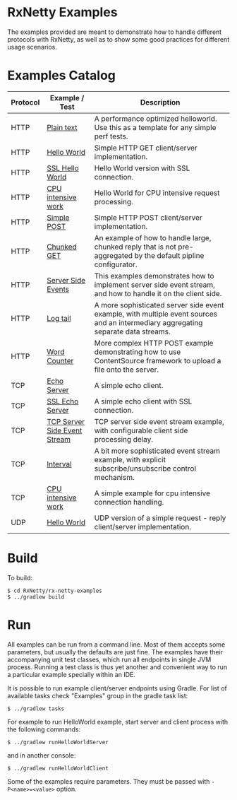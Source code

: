 RxNetty Examples
================

The examples provided are meant to demonstrate how to handle different protocols with RxNetty, as well as to
show some good practices for different usage scenarios.

Examples Catalog
================

Protocol | Example / Test | Description
---------|---------|------------
HTTP | [Plain text](src/main/java/io/reactivex/netty/examples/http/plaintext)              | A performance optimized helloworld. Use this as a template for any simple perf tests.
HTTP | [Hello World](src/main/java/io/reactivex/netty/examples/http/helloworld)            | Simple HTTP GET client/server implementation.
HTTP | [SSL Hello World](src/main/java/io/reactivex/netty/examples/http/ssl)               | Hello World version with SSL connection.
HTTP | [CPU intensive work](src/main/java/io/reactivex/netty/examples/http/cpuintensive)   | Hello World for CPU intensive request processing.
HTTP | [Simple POST](src/main/java/io/reactivex/netty/examples/http/post)                  | Simple HTTP POST client/server implementation.
HTTP | [Chunked GET](src/main/java/io/reactivex/netty/examples/http/chunk)                 | An example of how to handle large, chunked reply that is not pre-aggregated by the default pipline configurator.
HTTP | [Server Side Events](src/main/java/io/reactivex/netty/examples/http/sse)            | This examples demonstrates how to implement server side event stream, and how to handle it on the client side.
HTTP | [Log tail](src/main/java/io/reactivex/netty/examples/http/logtail)                  | A more sophisticated server side event example, with multiple event sources and an intermediary aggregating separate data streams.
HTTP | [Word Counter](src/main/java/io/reactivex/netty/examples/http/wordcounter)          | More complex HTTP POST example demonstrating how to use ContentSource framework  to upload a file onto the server.
TCP  | [Echo Server](src/main/java/io/reactivex/netty/examples/tcp/echo)                   | A simple echo client.
TCP  | [SSL Echo Server](src/main/java/io/reactivex/netty/examples/tcp/ssl)                | A simple echo client with SSL connection.
TCP  | [TCP Server Side Event Stream](src/main/java/io/reactivex/netty/examples/tcp/event) | TCP server side event stream example, with configurable client side processing delay.
TCP  | [Interval](src/main/java/io/reactivex/netty/examples/tcp/interval)                  | A bit more sophisticated event stream example, with explicit subscribe/unsubscribe control mechanism.
TCP  | [CPU intensive work](src/main/java/io/reactivex/netty/examples/tcp/cpuintensive)    | A simple example for cpu intensive connection handling.
UDP  | [Hello World](src/main/java/io/reactivex/netty/examples/udp)                        | UDP version of a simple request - reply client/server implementation.

Build
=====

To build:

```
$ cd RxNetty/rx-netty-examples
$ ../gradlew build
```

Run
===

All examples can be run from a command line. Most of them accepts some parameters, but usually the defaults are just
fine. The examples have their accompanying unit test classes, which run all endpoints in single JVM process.
Running a test class is thus yet another and convenient way to run a particular example specially within an IDE.
 

It is possible to run example client/server endpoints using Gradle. For list of available tasks check "Examples" group
in the gradle task list:

```
$ ../gradlew tasks
```

For example to run HelloWorld example, start server and client process with the following commands:

```
$ ../gradlew runHelloWorldServer
```

and in another console:

```
$ ../gradlew runHelloWorldClient
```
Some of the examples require parameters. They must be passed with ```-P<name>=<value>``` option. 